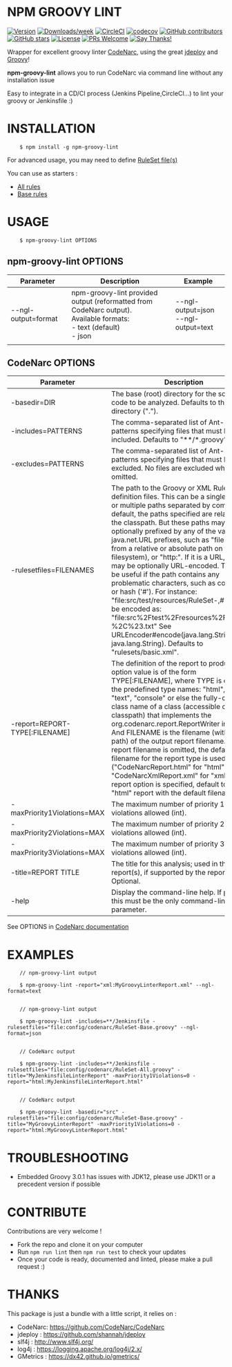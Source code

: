 # NPM GROOVY LINT

[![Version](https://img.shields.io/npm/v/npm-groovy-lint.svg)](https://npmjs.org/package/npm-groovy-lint)
[![Downloads/week](https://img.shields.io/npm/dw/npm-groovy-lint.svg)](https://npmjs.org/package/npm-groovy-lint) 
[![CircleCI](https://circleci.com/gh/nvuillam/npm-groovy-lint/tree/master.svg?style=shield)](https://circleci.com/gh/nvuillam/npm-groovy-lint/tree/master)
[![codecov](https://codecov.io/gh/nvuillam/npm-groovy-lint/branch/master/graph/badge.svg)](https://codecov.io/gh/nvuillam/npm-groovy-lint)
[![GitHub contributors](https://img.shields.io/github/contributors/nvuillam/npm-groovy-lint.svg)](https://gitHub.com/nvuillam/npm-groovy-lint/graphs/contributors/)
[![GitHub stars](https://img.shields.io/github/stars/nvuillam/npm-groovy-lint?style=social&label=Star&maxAge=2592000)](https://GitHub.com/nvuillam/npm-groovy-lint/stargazers/)
[![License](https://img.shields.io/npm/l/npm-groovy-lint.svg)](https://github.com/nvuillam/npm-groovy-lint/blob/master/package.json) 
[![PRs Welcome](https://img.shields.io/badge/PRs-welcome-brightgreen.svg?style=flat-square)](http://makeapullrequest.com)
[![Say Thanks!](https://img.shields.io/badge/Say%20Thanks-!-1EAEDB.svg)](https://saythanks.io/to/nicolas.vuillamy@gmail.com)

Wrapper for excellent groovy linter [CodeNarc](http://codenarc.sourceforge.net/), using the great [jdeploy](https://github.com/shannah/jdeploy) and [Groovy](https://groovy-lang.org/)!

**npm-groovy-lint** allows you to run CodeNarc via command line without any installation issue

Easy to integrate in a CD/CI process (Jenkins Pipeline,CircleCI...) to lint your groovy or Jenkinsfile :)

# INSTALLATION

```
    $ npm install -g npm-groovy-lint
```

For advanced usage,  you may need to define [RuleSet file(s)](http://codenarc.sourceforge.net/codenarc-creating-rule.html)

You can use as starters :

- [All rules](https://github.com/nvuillam/npm-groovy-lint/blob/master/dist/test/RuleSet-All.groovy)
- [Base rules](https://github.com/nvuillam/npm-groovy-lint/blob/master/dist/test/RuleSet-Base.groovy)

# USAGE

```
    $ npm-groovy-lint OPTIONS
```

## npm-groovy-lint OPTIONS

| Parameter    | Description                                                                                                  | Example                             |
|--------------|--------------------------------------------------------------------------------------------------------------|-------------------------------------|
| --ngl-output=format | npm-groovy-lint provided output (reformatted from CodeNarc output).<br/> Available formats: <br/>- text (default)<br/> - json | --ngl-output=json <br/> --ngl-output=text |
|              |                                                                                                              |                                     |

## CodeNarc OPTIONS

| Parameter                      | Description                                                                                                                                                                                                                                                                                                                                                                                                                                                                                                                                                                                                                                                                                                                                                            | Example                                                                                                                        |
|--------------------------------|------------------------------------------------------------------------------------------------------------------------------------------------------------------------------------------------------------------------------------------------------------------------------------------------------------------------------------------------------------------------------------------------------------------------------------------------------------------------------------------------------------------------------------------------------------------------------------------------------------------------------------------------------------------------------------------------------------------------------------------------------------------------|--------------------------------------------------------------------------------------------------------------------------------|
| -basedir=DIR                   | The base (root) directory for the source code to be analyzed. Defaults to the current directory (".").                                                                                                                                                                                                                                                                                                                                                                                                                                                                                                                                                                                                                                                                 | -basedir=src/main/groovy                                                                                                       |
| -includes=PATTERNS             | The comma-separated list of Ant-style file patterns specifying files that must be included. Defaults to "**/*.groovy".                                                                                                                                                                                                                                                                                                                                                                                                                                                                                                                                                                                                                                                 | -includes=**/*.gr                                                                                                              |
| -excludes=PATTERNS             | The comma-separated list of Ant-style file patterns specifying files that must be excluded. No files are excluded when omitted.                                                                                                                                                                                                                                                                                                                                                                                                                                                                                                                                                                                                                                        | -excludes=**/templates/**, **/*Test.*                                                                                          |
| -rulesetfiles=FILENAMES        | The path to the Groovy or XML RuleSet definition files. This can be a single file path, or multiple paths separated by commas. By default, the paths specified are relative to the classpath. But these paths may be optionally prefixed by any of the valid java.net.URL prefixes, such as "file:" (to load from a relative or absolute path on the filesystem), or "http:". If it is a URL, its path may be optionally URL-encoded. That can be useful if the path contains any problematic characters, such as comma (',') or hash ('#'). For instance: "file:src/test/resources/RuleSet-,#.txt" can be encoded as: "file:src%2Ftest%2Fresources%2FRuleSet-%2C%23.txt" See URLEncoder#encode(java.lang.String, java.lang.String). Defaults to "rulesets/basic.xml". | -rulesetfiles=rulesets/imports.xml, rulesets/naming.xml                                                                        |
| -report=REPORT-TYPE[:FILENAME] | The definition of the report to produce. The option value is of the form TYPE[:FILENAME], where TYPE is one of the predefined type names: "html", "xml", "text", "console" or else the fully-qualified class name of a class (accessible on the classpath) that implements the org.codenarc.report.ReportWriter interface. And FILENAME is the filename (with optional path) of the output report filename. If the report filename is omitted, the default filename for the report type is used ("CodeNarcReport.html" for "html" and "CodeNarcXmlReport.xml" for "xml"). If no report option is specified, default to a single "html" report with the default filename.                                                                                               | -report=html -report=html:MyProject.html -report=xml -report=xml:MyXmlReport.xml -report=org.codenarc.report. HtmlReportWriter |
| -maxPriority1Violations=MAX    | The maximum number of priority 1 violations allowed (int).                                                                                                                                                                                                                                                                                                                                                                                                                                                                                                                                                                                                                                                                                                             | -maxPriority1Violations=0                                                                                                      |
| -maxPriority2Violations=MAX    | The maximum number of priority 2 violations allowed (int).                                                                                                                                                                                                                                                                                                                                                                                                                                                                                                                                                                                                                                                                                                             | -maxPriority2Violations=0                                                                                                      |
| -maxPriority3Violations=MAX    | The maximum number of priority 3 violations allowed (int).                                                                                                                                                                                                                                                                                                                                                                                                                                                                                                                                                                                                                                                                                                             | -maxPriority3Violations=0                                                                                                      |
| -title=REPORT TITLE            | The title for this analysis; used in the output report(s), if supported by the report type(s). Optional.                                                                                                                                                                                                                                                                                                                                                                                                                                                                                                                                                                                                                                                               | -title="My Project"                                                                                                            |
| -help                          | Display the command-line help. If present, this must be the only command-line parameter.                                                                                                                                                                                                                                                                                                                                                                                                                                                                                                                                                                                                                                                                               | -help                                                                                                                          |


See OPTIONS in [CodeNarc documentation](http://codenarc.sourceforge.net/codenarc-command-line.html)

# EXAMPLES

```
    // npm-groovy-lint output

    $ npm-groovy-lint -report="xml:MyGroovyLinterReport.xml" --ngl-format=text


    // npm-groovy-lint output

    $ npm-groovy-lint -includes=**/Jenkinsfile -rulesetfiles="file:config/codenarc/RuleSet-Base.groovy" --ngl-format=json


    // CodeNarc output

    $ npm-groovy-lint -includes=**/Jenkinsfile -rulesetfiles="file:config/codenarc/RuleSet-All.groovy" -title="MyJenkinsfileLinterReport" -maxPriority1Violations=0 -report="html:MyJenkinsfileLinterReport.html"


    // CodeNarc output

    $ npm-groovy-lint -basedir="src" -rulesetfiles="file:config/codenarc/RuleSet-Base.groovy" -title="MyGroovyLinterReport" -maxPriority1Violations=0 -report="html:MyGroovyLinterReport.html"
```

# TROUBLESHOOTING

- Embedded Groovy 3.0.1 has issues with JDK12, please use JDK11 or a precedent version if possible

# CONTRIBUTE

Contributions are very welcome !

- Fork the repo and clone it on your computer
- Run `npm run lint` then `npm run test` to check your updates
- Once your code is ready, documented and linted, please make a pull request :)

# THANKS

This package is just a bundle with a little script, it relies on :

- CodeNarc: https://github.com/CodeNarc/CodeNarc
- jdeploy : https://github.com/shannah/jdeploy
- slf4j : http://www.slf4j.org/
- log4j : https://logging.apache.org/log4j/2.x/
- GMetrics : https://dx42.github.io/gmetrics/


